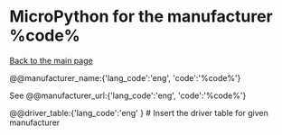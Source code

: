 # MicroPython for the manufacturer %code%
[Back to the main page](../readme.md)

@@manufacturer_name:{'lang_code':'eng', 'code':'%code%'}


See
@@manufacturer_url:{'lang_code':'eng', 'code':'%code%'}

@@driver_table:{'lang_code':'eng' } # Insert the driver table for given manufacturer
